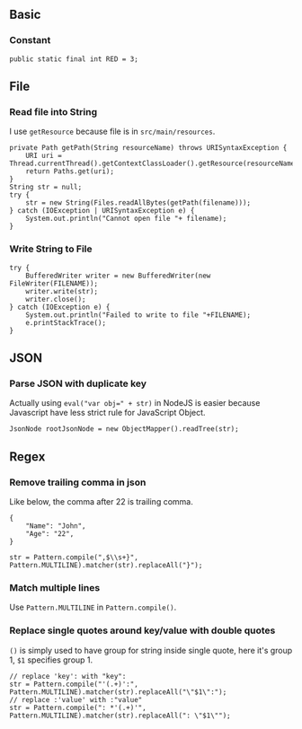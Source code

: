## Basic

### Constant

```
public static final int RED = 3;
```

## File

### Read file into String

I use `getResource` because file is in `src/main/resources`.

```
private Path getPath(String resourceName) throws URISyntaxException {
    URI uri = Thread.currentThread().getContextClassLoader().getResource(resourceName).toURI();
    return Paths.get(uri);
}
String str = null;
try {
    str = new String(Files.readAllBytes(getPath(filename)));
} catch (IOException | URISyntaxException e) {
    System.out.println("Cannot open file "+ filename);
}
```

### Write String to File

```
try {
    BufferedWriter writer = new BufferedWriter(new FileWriter(FILENAME));
    writer.write(str);
    writer.close();
} catch (IOException e) {
    System.out.println("Failed to write to file "+FILENAME);
    e.printStackTrace();
}
```

## JSON

### Parse JSON with duplicate key

Actually using `eval("var obj=" + str)` in NodeJS is easier because Javascript have less strict rule for JavaScript Object.

```
JsonNode rootJsonNode = new ObjectMapper().readTree(str);
```

## Regex

### Remove trailing comma in json

Like below, the comma after 22 is trailing comma.

```
{
    "Name": "John",
    "Age": "22",
}
```

```
str = Pattern.compile(",$\\s+}", Pattern.MULTILINE).matcher(str).replaceAll("}");
```

### Match multiple lines

Use `Pattern.MULTILINE` in `Pattern.compile()`.

### Replace single quotes around key/value with double quotes

`()` is simply used to have group for string inside single quote, here it's group 1, `$1` specifies group 1.

```
// replace 'key': with "key":
str = Pattern.compile("'(.+)':", Pattern.MULTILINE).matcher(str).replaceAll("\"$1\":");
// replace :'value' with :"value"
str = Pattern.compile(": *'(.+)'", Pattern.MULTILINE).matcher(str).replaceAll(": \"$1\"");
```